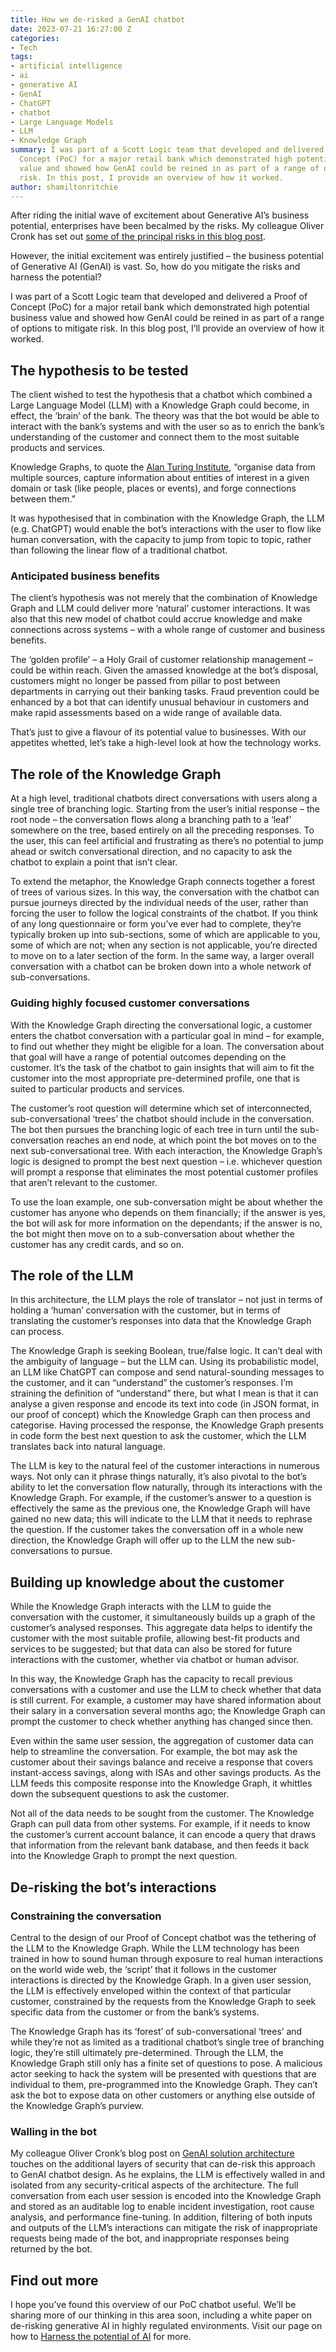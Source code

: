 ```yaml
---
title: How we de-risked a GenAI chatbot
date: 2023-07-21 16:27:00 Z
categories:
- Tech
tags:
- artificial intelligence
- ai
- generative AI
- GenAI
- ChatGPT
- chatbot
- Large Language Models
- LLM
- Knowledge Graph
summary: I was part of a Scott Logic team that developed and delivered a Proof of
  Concept (PoC) for a major retail bank which demonstrated high potential business
  value and showed how GenAI could be reined in as part of a range of options to mitigate
  risk. In this post, I provide an overview of how it worked.
author: shamiltonritchie
---
```


After riding the initial wave of excitement about Generative AI’s business potential, enterprises have been becalmed by the risks. My colleague Oliver Cronk has set out [some of the principal risks in this blog post](https://blog.scottlogic.com/2023/05/04/generative-ai-solution-architecture.html).

However, the initial excitement was entirely justified – the business potential of Generative AI (GenAI) is vast. So, how do you mitigate the risks and harness the potential?

I was part of a Scott Logic team that developed and delivered a Proof of Concept (PoC) for a major retail bank which demonstrated high potential business value and showed how GenAI could be reined in as part of a range of options to mitigate risk. In this blog post, I’ll provide an overview of how it worked.

## The hypothesis to be tested

The client wished to test the hypothesis that a chatbot which combined a Large Language Model (LLM) with a Knowledge Graph could become, in effect, the ‘brain’ of the bank. The theory was that the bot would be able to interact with the bank’s systems and with the user so as to enrich the bank’s understanding of the customer and connect them to the most suitable products and services.

Knowledge Graphs, to quote the [Alan Turing Institute](https://www.turing.ac.uk/research/interest-groups/knowledge-graphs), “organise data from multiple sources, capture information about entities of interest in a given domain or task (like people, places or events), and forge connections between them.”

It was hypothesised that in combination with the Knowledge Graph, the LLM (e.g. ChatGPT) would enable the bot’s interactions with the user to flow like human conversation, with the capacity to jump from topic to topic, rather than following the linear flow of a traditional chatbot.

### Anticipated business benefits

The client’s hypothesis was not merely that the combination of Knowledge Graph and LLM could deliver more ‘natural’ customer interactions. It was also that this new model of chatbot could accrue knowledge and make connections across systems – with a whole range of customer and business benefits. 

The ‘golden profile’ – a Holy Grail of customer relationship management – could be within reach. Given the amassed knowledge at the bot’s disposal, customers might no longer be passed from pillar to post between departments in carrying out their banking tasks. Fraud prevention could be enhanced by a bot that can identify unusual behaviour in customers and make rapid assessments based on a wide range of available data.

That’s just to give a flavour of its potential value to businesses. With our appetites whetted, let’s take a high-level look at how the technology works.

## The role of the Knowledge Graph

At a high level, traditional chatbots direct conversations with users along a single tree of branching logic. Starting from the user’s initial response – the root node – the conversation flows along a branching path to a ‘leaf’ somewhere on the tree, based entirely on all the preceding responses. To the user, this can feel artificial and frustrating as there’s no potential to jump ahead or switch conversational direction, and no capacity to ask the chatbot to explain a point that isn’t clear.

To extend the metaphor, the Knowledge Graph connects together a forest of trees of various sizes. In this way, the conversation with the chatbot can pursue journeys directed by the individual needs of the user, rather than forcing the user to follow the logical constraints of the chatbot. If you think of any long questionnaire or form you’ve ever had to complete, they’re typically broken up into sub-sections, some of which are applicable to you, some of which are not; when any section is not applicable, you’re directed to move on to a later section of the form. In the same way, a larger overall conversation with a chatbot can be broken down into a whole network of sub-conversations.

### Guiding highly focused customer conversations

With the Knowledge Graph directing the conversational logic, a customer enters the chatbot conversation with a particular goal in mind – for example, to find out whether they might be eligible for a loan. The conversation about that goal will have a range of potential outcomes depending on the customer. It’s the task of the chatbot to gain insights that will aim to fit the customer into the most appropriate pre-determined profile, one that is suited to particular products and services.

The customer’s root question will determine which set of interconnected, sub-conversational ‘trees’ the chatbot should include in the conversation. The bot then pursues the branching logic of each tree in turn until the sub-conversation reaches an end node, at which point the bot moves on to the next sub-conversational tree. With each interaction, the Knowledge Graph’s logic is designed to prompt the best next question – i.e. whichever question will prompt a response that eliminates the most potential customer profiles that aren’t relevant to the customer.

To use the loan example, one sub-conversation might be about whether the customer has anyone who depends on them financially; if the answer is yes, the bot will ask for more information on the dependants; if the answer is no, the bot might then move on to a sub-conversation about whether the customer has any credit cards, and so on.

## The role of the LLM

In this architecture, the LLM plays the role of translator – not just in terms of holding a ‘human’ conversation with the customer, but in terms of translating the customer’s responses into data that the Knowledge Graph can process.

The Knowledge Graph is seeking Boolean, true/false logic. It can’t deal with the ambiguity of language – but the LLM can. Using its probabilistic model, an LLM like ChatGPT can compose and send natural-sounding messages to the customer, and it can “understand” the customer’s responses. I’m straining the definition of “understand” there, but what I mean is that it can analyse a given response and encode its text into code (in JSON format, in our proof of concept) which the Knowledge Graph can then process and categorise. Having processed the response, the Knowledge Graph presents in code form the best next question to ask the customer, which the LLM translates back into natural language.

The LLM is key to the natural feel of the customer interactions in numerous ways. Not only can it phrase things naturally, it’s also pivotal to the bot’s ability to let the conversation flow naturally, through its interactions with the Knowledge Graph. For example, if the customer’s answer to a question is effectively the same as the previous one, the Knowledge Graph will have gained no new data; this will indicate to the LLM that it needs to rephrase the question. If the customer takes the conversation off in a whole new direction, the Knowledge Graph will offer up to the LLM the new sub-conversations to pursue.

## Building up knowledge about the customer

While the Knowledge Graph interacts with the LLM to guide the conversation with the customer, it simultaneously builds up a graph of the customer’s analysed responses. This aggregate data helps to identify the customer with the most suitable profile, allowing best-fit products and services to be suggested; but that data can also be stored for future interactions with the customer, whether via chatbot or human advisor.

In this way, the Knowledge Graph has the capacity to recall previous conversations with a customer and use the LLM to check whether that data is still current. For example, a customer may have shared information about their salary in a conversation several months ago; the Knowledge Graph can prompt the customer to check whether anything has changed since then.

Even within the same user session, the aggregation of customer data can help to streamline the conversation. For example, the bot may ask the customer about their savings balance and receive a response that covers instant-access savings, along with ISAs and other savings products. As the LLM feeds this composite response into the Knowledge Graph, it whittles down the subsequent questions to ask the customer.

Not all of the data needs to be sought from the customer. The Knowledge Graph can pull data from other systems. For example, if it needs to know the customer’s current account balance, it can encode a query that draws that information from the relevant bank database, and then feeds it back into the Knowledge Graph to prompt the next question.

## De-risking the bot’s interactions

### Constraining the conversation

Central to the design of our Proof of Concept chatbot was the tethering of the LLM to the Knowledge Graph. While the LLM technology has been trained in how to sound human through exposure to real human interactions on the world wide web, the ‘script’ that it follows in the customer interactions is directed by the Knowledge Graph. In a given user session, the LLM is effectively enveloped within the context of that particular customer, constrained by the requests from the Knowledge Graph to seek specific data from the customer or from the bank’s systems.

The Knowledge Graph has its ‘forest’ of sub-conversational ‘trees’ and while they’re not as limited as a traditional chatbot’s single tree of branching logic, they’re still ultimately pre-determined. Through the LLM, the Knowledge Graph still only has a finite set of questions to pose. A malicious actor seeking to hack the system will be presented with questions that are individual to them, pre-programmed into the Knowledge Graph. They can’t ask the bot to expose data on other customers or anything else outside of the Knowledge Graph’s purview.

### Walling in the bot

My colleague Oliver Cronk’s blog post on [GenAI solution architecture](https://blog.scottlogic.com/2023/05/04/generative-ai-solution-architecture.html) touches on the additional layers of security that can de-risk this approach to GenAI chatbot design. As he explains, the LLM is effectively walled in and isolated from any security-critical aspects of the architecture. The full conversation from each user session is encoded into the Knowledge Graph and stored as an auditable log to enable incident investigation, root cause analysis, and performance fine-tuning. In addition, filtering of both inputs and outputs of the LLM’s interactions can mitigate the risk of inappropriate requests being made of the bot, and inappropriate responses being returned by the bot.

## Find out more

I hope you’ve found this overview of our PoC chatbot useful. We’ll be sharing more of our thinking in this area soon, including a white paper on de-risking generative AI in highly regulated environments. Visit our page on how to [Harness the potential of AI](https://www.scottlogic.com/harness-ai-business-potential) for more.
